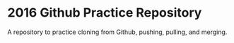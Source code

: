 # 2016 Github Practice Repository

A repository to practice cloning from Github, pushing, pulling, and merging.
